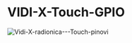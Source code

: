 # VIDI-X-Touch-GPIO

![Vidi-X-radionica---Touch-pinovi](https://user-images.githubusercontent.com/68710971/226555760-47843987-8977-409f-8fd4-cb4c27756ae0.png)
